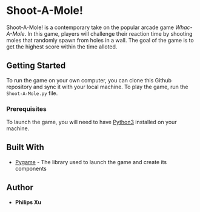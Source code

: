 # Shoot-A-Mole!
Shoot-A-Mole! is a contemporary take on the popular arcade game *Whac-A-Mole*. In this game, players will challenge their reaction time by shooting moles that randomly spawn from holes in a wall. The goal of the game is to get the highest score within the time alloted. 


## Getting Started
To run the game on your own computer, you can clone this Github repository and sync it with your local machine. To play the game, run the `Shoot-A-Mole.py` file.

### Prerequisites

To launch the game, you will need to have [Python3](https://www.python.org/downloads/) installed on your machine.

## Built With

* [Pygame](http://www.dropwizard.io/1.0.2/docs/) - The library used to launch the game and create its components

## Author

* **Philips Xu**


